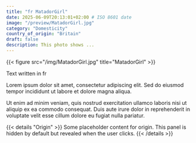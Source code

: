 ```yaml
---
title: "fr MatadorGirl"
date: 2025-06-09T20:13:01+02:00 # ISO 8601 date
image: "/preview/MatadorGirl.jpg"
category: "Domesticity"
country_of_origin: "Britain"
draft: false
description: This photo shows ...
---
```


{{< figure src="/img/MatadorGirl.jpg" title="MatadorGirl" >}}

Text written in fr

Lorem ipsum dolor sit amet, consectetur adipiscing elit. Sed do eiusmod tempor incididunt ut labore et dolore magna aliqua.

Ut enim ad minim veniam, quis nostrud exercitation ullamco laboris nisi ut aliquip ex ea commodo consequat. Duis aute irure dolor in reprehenderit in voluptate velit esse cillum dolore eu fugiat nulla pariatur.


{{< details "Origin" >}}
Some placeholder content for origin. This panel is hidden by default but revealed when the user clicks.
{{< /details >}}

